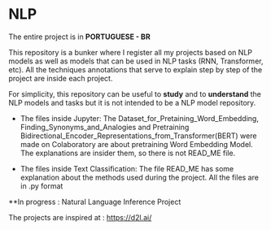# NLP

The entire project is in **PORTUGUESE - BR**

This repository is a bunker where I register all my projects based on NLP models as well as models that can be used in NLP tasks (RNN, Transformer, etc).
All the techniques annotations that serve to explain step by step of the project are inside each project.

For simplicity, this repository can be useful to **study** and to **understand** the NLP models and tasks but it is not intended to be a NLP model repository.

* The files inside Jupyter: The Dataset_for_Pretaining_Word_Embedding, Finding_Synonyms_and_Analogies and Pretraining Bidirectional_Encoder_Representations_from_Transformer(BERT) were made on Colaboratory are about pretraining Word Embedding Model. The explanations are insider them, so there is not READ_ME file.

* The files inside Text Classification: The file READ_ME has some explanation about the methods used during the project. All the files are in .py format

**In progress : Natural Language Inference Project

The projects are inspired at : 
https://d2l.ai/
